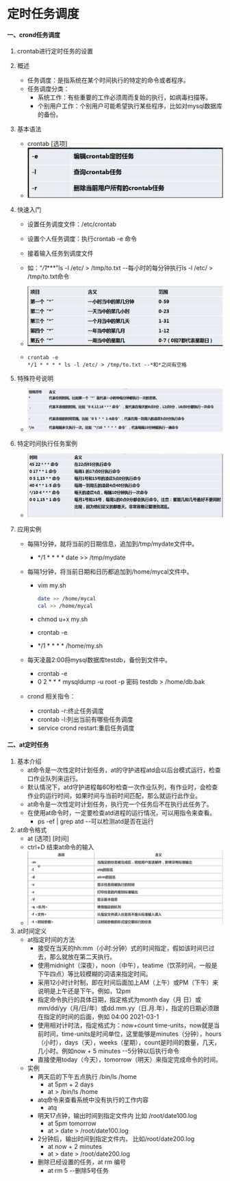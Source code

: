 # 定时任务调度



#### 一、crond任务调度

1. crontab进行定时任务的设置

2. 概述

   - 任务调度：是指系统在某个时间执行的特定的命令或者程序。
   - 任务调度分类：
     - 系统工作：有些重要的工作必须周而复始的执行，如病毒扫描等。
     - 个别用户工作：个别用户可能希望执行某些程序，比如对mysql数据库的备份。

3. 基本语法

   - crontab [选项]
   - <img src="../asset/image-20230304180643099.png">

4. 快速入门

   - 设置任务调度文件：/etc/crontab

   - 设置个人任务调度：执行crontab -e 命令

   - 接着输入任务到调度文件

   - 如：“*/1****”ls -l /etc/ > /tmp/to.txt --每小时的每分钟执行ls -l /etc/ > /tmp/to.txt命令

   - <img src="../asset/image-20230304181259590.png">

   - ```
     crontab -e
     */1 * * * * ls -l /etc/ > /tmp/to.txt --*和*之间有空格
     ```

5. 特殊符号说明

   - <img src="../asset/image-20230304182745710.png">

6. 特定时间执行任务案例

   - <img src="../asset/image-20230304182926993.png">

7. 应用实例

   - 每隔1分钟，就将当前的日期信息，追加到/tmp/mydate文件中。

     - */1 * * * * date >> /tmp/mydate

   - 每隔1分钟，将当前日期和日历都追加到/home/mycal文件中。

     - vim my.sh

       ```sh
       date >> /home/mycal
       cal >> /home/mycal
       ```

     - chmod u+x my.sh

     - crontab -e

     - */1 * * * * /home/my.sh

   - 每天凌晨2:00将mysql数据库testdb，备份到文件中。

     - crontab -e
     - 0 2 * * *  mysqldump -u root -p 密码 testdb > /home/db.bak

   - crond 相关指令：

     - crontab -r:终止任务调度
     - crontab -l:列出当前有哪些任务调度
     - service crond restart:重启任务调度



#### 二、at定时任务

1. 基本介绍
   - at命令是一次性定时计划任务，at的守护进程atd会以后台模式运行，检查口作业队列来运行。
   - 默认情况下，atd守护进程每60秒检查一次作业队列，有作业时，会检查作业的运行时间，如果时间与当前时间匹配，那么就运行此作业。
   - at命令是一次性定时计划任务，执行完一个任务后不在执行此任务了。
   - 在使用at命令时，一定要检查atd进程的运行情况，可以用指令来查看。
     - ps -ef | grep atd --可以检测atd是否在运行
2. at命令格式
   - at [选项] [时间]
   - ctrl+D 结束at命令的输入
   - <img src="../asset/image-20230304215159928.png">
3. at时间定义
   - at指定时间的方法
     - 接受在当天的hh:mm（小时:分钟）式的时间指定，假如该时间已过去，那么就放在第二天执行。
     - 使用midnight（深夜），noon（中午），teatime（饮茶时间，一般是下午四点）等比较模糊的词语来指定时间。
     - 采用12小时计时制，即在时间后面加上AM（上午）或PM（下午）来说明是上午还是下午。例如，12pm
     - 指定命令执行的具体日期，指定格式为month day（月 日）或mm/dd/yy（月/日/年）或dd.mm.yy（日.月.年），指定的日期必须跟在指定的时间的后面，例如 04:00 2021-03-1
     - 使用相对计时法，指定格式为：now+count time-units，now就是当前时间，time-units是时间单位，这里能够是minutes（分钟），hours（小时），days（天），weeks（星期），count是时间的数量，几天，几小时。例如now + 5 minutes --5分钟以后执行命令
     - 直接使用today（今天），tomorrow（明天）来指定完成命令的时间。
   - 实例
     - 两天后的下午五点执行 /bin/ls /home
       - at 5pm  + 2 days 
       - at > /bin/ls /home
     - atq命令来查看系统中没有执行的工作内容
       - atq
     - 明天17点钟，输出时间到指定文件内 比如 /root/date100.log
       - at 5pm tomorrow
       - at > date > /root/date100.log
     - 2分钟后，输出时间到指定文件内， 比如/root/date200.log
       - at now + 2 minutes
       - at > date > /root/date200.log
     - 删除已经设置的任务，at rm 编号
       - at rm 5 --删除5号任务